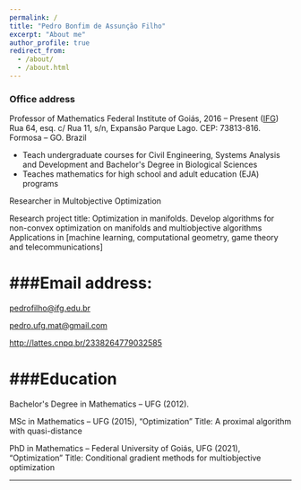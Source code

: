 ```yaml
---
permalink: /
title: "Pedro Bonfim de Assunção Filho"
excerpt: "About me"
author_profile: true
redirect_from: 
  - /about/
  - /about.html
---
```


### Office address

Professor of Mathematics
Federal Institute of Goiás, 2016 – Present ([IFG](https://www.ifg.edu.br/formosa))  
Rua 64, esq. c/ Rua 11, s/n, Expansão Parque Lago. CEP: 73813-816. Formosa – GO. Brazil


- Teach undergraduate courses for Civil Engineering,  Systems Analysis and Development and Bachelor's Degree in Biological Sciences
- Teaches mathematics for high school and adult education (EJA) programs

Researcher in Multobjective Optimization

Research project title: Optimization in manifolds.
Develop algorithms for non-convex optimization on manifolds and multiobjective algorithms
Applications in [machine learning, computational geometry, game theory and telecommunications]

###Email address: 
======
pedrofilho@ifg.edu.br

pedro.ufg.mat@gmail.com

http://lattes.cnpq.br/2338264779032585 

###Education
=======
Bachelor's Degree in Mathematics – UFG (2012).

MSc in Mathematics – UFG (2015), “Optimization”
Title: A proximal algorithm with quasi-distance

PhD in Mathematics – Federal University of Goiás, UFG (2021), “Optimization”
Title: Conditional gradient methods for multiobjective optimization

------




